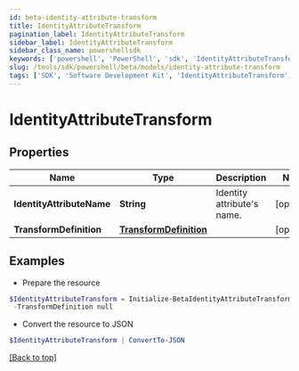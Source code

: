 ```yaml
---
id: beta-identity-attribute-transform
title: IdentityAttributeTransform
pagination_label: IdentityAttributeTransform
sidebar_label: IdentityAttributeTransform
sidebar_class_name: powershellsdk
keywords: ['powershell', 'PowerShell', 'sdk', 'IdentityAttributeTransform', 'BetaIdentityAttributeTransform'] 
slug: /tools/sdk/powershell/beta/models/identity-attribute-transform
tags: ['SDK', 'Software Development Kit', 'IdentityAttributeTransform', 'BetaIdentityAttributeTransform']
---
```



# IdentityAttributeTransform

## Properties

Name | Type | Description | Notes
------------ | ------------- | ------------- | -------------
**IdentityAttributeName** | **String** | Identity attribute's name. | [optional] 
**TransformDefinition** | [**TransformDefinition**](transform-definition) |  | [optional] 

## Examples

- Prepare the resource
```powershell
$IdentityAttributeTransform = Initialize-BetaIdentityAttributeTransform  -IdentityAttributeName email `
 -TransformDefinition null
```

- Convert the resource to JSON
```powershell
$IdentityAttributeTransform | ConvertTo-JSON
```


[[Back to top]](#) 

